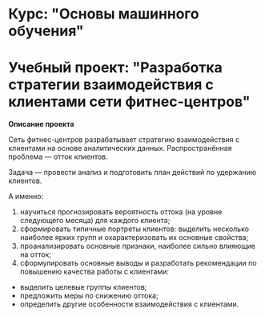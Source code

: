 

# Курс: "Основы машинного обучения"
# Учебный проект: "Разработка стратегии взаимодействия с клиентами сети фитнес-центров"

**Описание проекта**

Сеть фитнес-центров разрабатывает стратегию взаимодействия с клиентами на основе аналитических данных.
Распространённая проблема — отток клиентов. 

Задача — провести анализ и подготовить план действий по удержанию клиентов.

А именно:
1. научиться прогнозировать вероятность оттока (на уровне следующего месяца) для каждого клиента;
2. сформировать типичные портреты клиентов: выделить несколько наиболее ярких групп и охарактеризовать их основные свойства;
3. проанализировать основные признаки, наиболее сильно влияющие на отток;
4. сформулировать основные выводы и разработать рекомендации по повышению качества работы с клиентами:
- выделить целевые группы клиентов;
- предложить меры по снижению оттока;
- определить другие особенности взаимодействия с клиентами.
